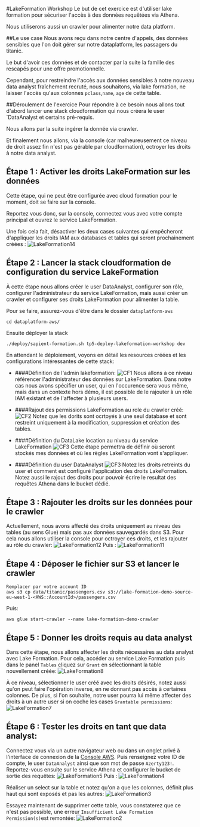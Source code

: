 #LakeFormation Workshop
Le but de cet exercice est d'utiliser lake formation pour sécuriser l'accès à des données requêtées via Athena.

Nous utiliserons aussi un crawler pour alimenter notre data platform.

##Le use case
Nous avons reçu dans notre centre d'appels, des données sensibles que l'on doit gérer sur notre dataplatform, les passagers du titanic.

Le but d'avoir ces données et de contacter par la suite la famille des rescapés pour une offre promotionnelle.

Cependant, pour restreindre l'accès aux données sensibles à notre nouveau data analyst fraîchement recruté, nous souhaitons, via lake formation,
ne laisser l'accès qu'aux colonnes `pclass`,`name`, `age` de cette table.

##Déroulement de l'exercice
Pour répondre à ce besoin nous allons tout d'abord lancer une stack cloudformation qui nous créera le user `DataAnalyst et certains pré-requis.

Nous allons par la suite ingérer la donnée via crawler.

Et finalement nous allons, via la console (car malheureusement ce niveau de droit assez fin n'est pas gérable par cloudformation),
octroyer les droits à notre data analyst.

## Étape 1 : Activer les droits LakeFormation sur les données 
Cette étape, qui ne peut être configurée avec cloud formation pour le moment, doit se faire sur la console.

Reportez vous donc, sur la console, connectez vous avec votre compte principal et ouvrez le service LakeFormation.

Une fois cela fait, désactiver les deux cases suivantes qui empêcheront d'appliquer les droits IAM aux databases et tables
qui seront prochainement créées :
![LakeFormation14](./documentation/tp5/LakeFormation_14.png "LakeFormation14")

## Étape 2 : Lancer la stack cloudformation de configuration du service LakeFormation

À cette étape nous allons créer le user DataAnalyst, configurer son rôle, configurer l'administrateur du service LakeFormation,
mais aussi créer un crawler et configurer ses droits LakeFormation pour alimenter la table.

Pour se faire, assurez-vous d'être dans le dossier `dataplatform-aws` 
```shell
cd dataplatform-aws/
```
Ensuite déployer la stack
```shell
./deploy/sapient-formation.sh tp5-deploy-lakeformation-workshop dev
```

En attendant le déploiement, voyons en détail les resources créées et les configurations intéressantes de cette stack:

* ####Définition de l'admin lakeformation:
![CF1](./documentation/tp5/CF1.png "CF1")
  Nous allons à ce niveau référencer l'administrateur des données sur LakeFormation. Dans notre cas nous avons spécifier un user,
  qui en l'occurence sera vous même, mais dans un contexte hors démo, il est possible de le rajouter à un rôle IAM existant et de l'affecter à plusieurs users.
  

* ####Rajout des permissions LakeFormation au role du crawler créé:
![CF2](./documentation/tp5/CF2.png "CF2")
Notez que les dorits sont ocrtoyés à une seul database et sont restreint uniquement à la modification, suppression et création des tables.
  
* ####Définition du DataLake location au niveau du service LakeFormation
![CF3](./documentation/tp5/CF3.png "CF3")
Cette étape permettra de définir où seront stockés mes données et où les règles LakeFormation vont s'appliquer.

* ####Définition du user DataAnalyst
![CF3](./documentation/tp5/CF4.png "CF4")
Notez les droits retreints du user et comment est configuré l'application des droits LakeFormation.
Notez aussi le rajout des droits pour pouvoir écrire le resultat des requêtes Athena dans le bucket dédié.

## Étape 3 : Rajouter les droits sur les données pour le crawler
Actuellement, nous avons affecté des droits uniquement au niveau des tables (au sens Glue) mais pas aux données sauvegardés dans S3.
Pour cela nous allons utiliser la console pour octroyer ces droits, et les rajouter au rôle du crawler:
![LakeFormation12](./documentation/tp5/LakeFormation_12.png "LakeFormation12")
Puis :
![LakeFormation11](./documentation/tp5/LakeFormation_11.png "LakeFormation11")

## Étape 4 : Déposer le fichier sur S3 et lancer le crawler

```shell
Remplacer par votre account ID
aws s3 cp data/titanic/passengers.csv s3://lake-formation-demo-source-eu-west-1-<AWS::AccountId>/passengers.csv
```

Puis:
```shell
aws glue start-crawler --name lake-formation-demo-crawler
```

## Étape 5 : Donner les droits requis au data analyst
Dans cette étape, nous allons affecter les droits nécessaires au data analyst avec Lake Formation.
Pour cela, accéder au service Lake Formation puis dans le panel `Tables` cliquez sur `Grant` en sélectionnant la table nouvellement créée:
![LakeFormation8](./documentation/tp5/LakeFormation_8.png "LakeFormation8")

À ce niveau, sélectionner le user créé avec les droits désirés, notez aussi qu'on peut faire l'opération inverse, 
en ne donnant pas accès à certaines colonnes. De plus, si l'on souhaite, notre user pourra lui même affecter des droits à un autre user si
on coche les cases `Grantable permissions`:
![LakeFormation7](./documentation/tp5/LakeFormation_7.png "LakeFormation7")

## Étape 6 : Tester les droits en tant que data analyst:
Connectez vous via un autre navigateur web ou dans un onglet privé à l'interface de connexion de la [Console AWS](https://console.aws.amazon.com).
Puis renseignez votre ID de compte, le user `DataAnalyst` ainsi que son mot de passe `Azerty123!`.
Reportez-vous ensuite sur le service Athena et configurer le bucket de sortie des requêtes:
![LakeFormation5](./documentation/tp5/LakeFormation_5.png "LakeFormation5")
Puis :
![LakeFormation4](./documentation/tp5/LakeFormation_4.png "LakeFormation4")

Réaliser un select sur la table et notez qu'on a que les colonnes, définit plus haut qui sont exposés et pas les autres:
![LakeFormation3](./documentation/tp5/LakeFormation_3.png "LakeFormation3")

Essayez maintenant de supprimer cette table, vous constaterez que ce n'est pas possible, une erreur `Insufficient Lake Formation Permission(s)`est remontée: 
![LakeFormation2](./documentation/tp5/LakeFormation_2.png "LakeFormation2")